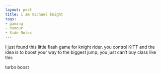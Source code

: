 ```yaml
---
layout: post
title: i am michael knight
tags:
- gaming
- humour
- Side Notes
---
```

I just found this little flash game for knight rider, you control KITT and the idea is to boost your way to the biggest jump, you just can’t buy class like this

turbo boost
